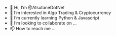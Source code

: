 - 👋 Hi, I’m @AtsutaneDotNet
- 👀 I’m interested in Algo Trading & Cryptocurrency
- 🌱 I’m currently learning Python & Javascript
- 💞️ I’m looking to collaborate on ...
- 📫 How to reach me ...

<!---
AtsutaneDotNet/AtsutaneDotNet is a ✨ special ✨ repository because its `README.md` (this file) appears on your GitHub profile.
You can click the Preview link to take a look at your changes.
--->
